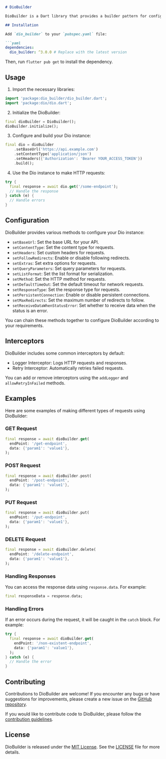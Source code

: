 ```markdown
# DioBuilder

DioBuilder is a Dart library that provides a builder pattern for configuring and creating instances of the Dio HTTP client. It abstracts common configurations and interceptors for making HTTP requests, making it easier to set up and use Dio for your network requests.

## Installation

Add `dio_builder` to your `pubspec.yaml` file:

```yaml
dependencies:
  dio_builder: ^3.0.0 # Replace with the latest version
```

Then, run `flutter pub get` to install the dependency.

## Usage

1. Import the necessary libraries:

```dart
import 'package:dio_builder/dio_builder.dart';
import 'package:dio/dio.dart';
```

2. Initialize the DioBuilder:

```dart
final dioBuilder = DioBuilder();
dioBuilder.initialize();
```

3. Configure and build your Dio instance:

```dart
final dio = dioBuilder
    .setBaseUrl('https://api.example.com')
    .setContentType('application/json')
    .setHeaders({'Authorization': 'Bearer YOUR_ACCESS_TOKEN'})
    .build();
```

4. Use the Dio instance to make HTTP requests:

```dart
try {
  final response = await dio.get('/some-endpoint');
  // Handle the response
} catch (e) {
  // Handle errors
}
```

## Configuration

DioBuilder provides various methods to configure your Dio instance:

- `setBaseUrl`: Set the base URL for your API.
- `setContentType`: Set the content type for requests.
- `setHeaders`: Set custom headers for requests.
- `setFollowRedirects`: Enable or disable following redirects.
- `setExtras`: Set extra options for requests.
- `setQueryParameters`: Set query parameters for requests.
- `setListFormat`: Set the list format for serialization.
- `setMethod`: Set the HTTP method for requests.
- `setDefaultTimeOut`: Set the default timeout for network requests.
- `setResponseType`: Set the response type for requests.
- `setPersistentConnection`: Enable or disable persistent connections.
- `setMaxRedirects`: Set the maximum number of redirects to follow.
- `setReceiveDataWhenStatusError`: Set whether to receive data when the status is an error.

You can chain these methods together to configure DioBuilder according to your requirements.

## Interceptors

DioBuilder includes some common interceptors by default:

- Logger Interceptor: Logs HTTP requests and responses.
- Retry Interceptor: Automatically retries failed requests.

You can add or remove interceptors using the `addLogger` and `allowRetryInFailed` methods.

## Examples

Here are some examples of making different types of requests using DioBuilder:

### GET Request

```dart
final response = await dioBuilder.get(
  endPoint: '/get-endpoint',
  data: {'param1': 'value1'},
);
```

### POST Request

```dart
final response = await dioBuilder.post(
  endPoint: '/post-endpoint',
  data: {'param1': 'value1'},
);
```

### PUT Request

```dart
final response = await dioBuilder.put(
  endPoint: '/put-endpoint',
  data: {'param1': 'value1'},
);
```

### DELETE Request

```dart
final response = await dioBuilder.delete(
  endPoint: '/delete-endpoint',
  data: {'param1': 'value1'},
);
```

### Handling Responses

You can access the response data using `response.data`. For example:

```dart
final responseData = response.data;
```

### Handling Errors

If an error occurs during the request, it will be caught in the `catch` block. For example:

```dart
try {
  final response = await dioBuilder.get(
    endPoint: '/non-existent-endpoint',
    data: {'param1': 'value1'},
  );
} catch (e) {
  // Handle the error
}
```

## Contributing

Contributions to DioBuilder are welcome! If you encounter any bugs or have suggestions for improvements, please create a new issue on the [GitHub repository](https://github.com/georgesamirmansour/dioBuilder).

If you would like to contribute code to DioBuilder, please follow the [contribution guidelines](https://github.com/georgesamirmansour/dioBuilder/blob/master/CONTRIBUTING.md).

## License

DioBuilder is released under the [MIT License](https://opensource.org/licenses/MIT). See the [LICENSE](https://github.com/georgesamirmansour/dioBuilder/blob/master/LICENSE) file for more details.
```